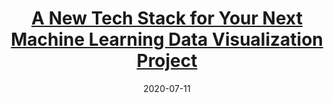 ---
type: blog
layout: archive
date: 2020-07-11
title: "[A New Tech Stack for Your Next Machine Learning Data Visualization Project
](https://towardsdatascience.com/a-new-tech-stack-for-your-next-machine-learning-data-visualization-project-ea64e3de3241)"
header:
  teaser: "https://miro.medium.com/max/543/1*717_cKQruiZjz_n0Mr8ZFQ.gif"
excerpt: "Observable/D3.js and Google Colab/Python Tech Stack — A case example of designing an interactive, configurable, and dynamic data…"
---